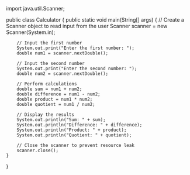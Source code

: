 import java.util.Scanner;

public class Calculator {
    public static void main(String[] args) {
        // Create a Scanner object to read input from the user
        Scanner scanner = new Scanner(System.in);

        // Input the first number
        System.out.print("Enter the first number: ");
        double num1 = scanner.nextDouble();

        // Input the second number
        System.out.print("Enter the second number: ");
        double num2 = scanner.nextDouble();

        // Perform calculations
        double sum = num1 + num2;
        double difference = num1 - num2;
        double product = num1 * num2;
        double quotient = num1 / num2;

        // Display the results
        System.out.println("Sum: " + sum);
        System.out.println("Difference: " + difference);
        System.out.println("Product: " + product);
        System.out.println("Quotient: " + quotient);

        // Close the scanner to prevent resource leak
        scanner.close();
    }
}

